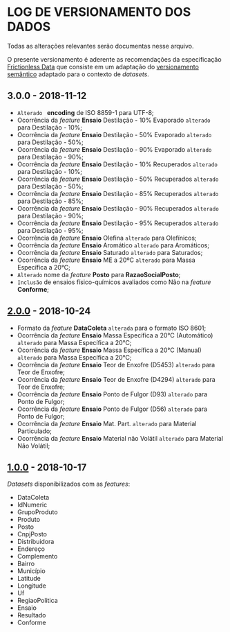 # LOG DE VERSIONAMENTO DOS DADOS

Todas as alterações relevantes serão documentas nesse arquivo.

O presente versionamento é aderente as recomendações da especificação [Frictionless Data](https://frictionlessdata.io/specs/patterns/#data-package-version) que consiste em um adaptação do [versionamento semântico](http://semver.org/) adaptado para o contexto de *datasets*.

## 3.0.0 - 2018-11-12

- `Alterado ` **encoding** de ISO 8859-1 para UTF-8;
- Ocorrência da *feature* **Ensaio** Destilação - 10% Evaporado `alterado` para Destilação - 10%;
- Ocorrência da *feature* **Ensaio** Destilação - 50% Evaporado `alterado` para Destilação - 50%;
- Ocorrência da *feature* **Ensaio** Destilação - 90% Evaporado `alterado` para Destilação - 90%;
- Ocorrência da *feature* **Ensaio** Destilação - 10% Recuperados `alterado` para Destilação - 10%;
- Ocorrência da *feature* **Ensaio** Destilação - 50% Recuperados `alterado` para Destilação - 50%;
- Ocorrência da *feature* **Ensaio** Destilação - 85% Recuperados `alterado` para Destilação - 85%;
- Ocorrência da *feature* **Ensaio** Destilação - 90% Recuperados `alterado` para Destilação - 90%;
- Ocorrência da *feature* **Ensaio** Destilação - 95% Recuperados `alterado` para Destilação - 95%;
- Ocorrência da *feature* **Ensaio** Olefina `alterado` para Olefínicos;
- Ocorrência da *feature* **Ensaio** Aromático `alterado` para Aromáticos;
- Ocorrência da *feature* **Ensaio** Saturado `alterado` para Saturados;
- Ocorrência da *feature* **Ensaio** ME a 20ºC `alterado` para Massa Específica a 20°C;
- `Alterado` nome da *feature* **Posto** para **RazaoSocialPosto**;
- `Inclusão` de ensaios físico-químicos avaliados como Não na *feature* **Conforme**;

## [2.0.0](https://github.com/anp-qualidade/dados-abertos-pmqc/tree/master/data/2.0.0) - 2018-10-24

- Formato da *feature* **DataColeta** `alterada` para o formato ISO 8601;
- Ocorrência da *feature* **Ensaio** Massa Específica a 20°C (Automático) `alterado` para Massa Específica a 20°C;
- Ocorrência da *feature* **Ensaio** Massa Específica a 20°C (Manual) `alterado` para Massa Específica a 20°C;
- Ocorrência da *feature* **Ensaio** Teor de Enxofre (D5453) `alterado` para Teor de Enxofre;
- Ocorrência da *feature* **Ensaio** Teor de Enxofre (D4294) `alterado` para Teor de Enxofre;
- Ocorrência da *feature* **Ensaio** Ponto de Fulgor (D93) `alterado` para Ponto de Fulgor;
- Ocorrência da *feature* **Ensaio** Ponto de Fulgor (D56) `alterado` para Ponto de Fulgor;
- Ocorrência da *feature* **Ensaio** Mat. Part. `alterado` para Material Particulado;
- Ocorrência da *feature* **Ensaio** Material não Volátil `alterado` para Material Não Volátil;

## [1.0.0](https://github.com/anp-qualidade/dados-abertos-pmqc/tree/master/data/1.0.0) - 2018-10-17

*Datasets* disponibilizados com as *features*: 

- DataColeta
- IdNumeric
- GrupoProduto
- Produto
- Posto
- CnpjPosto
- Distribuidora
- Endereço
- Complemento
- Bairro
- Município
- Latitude
- Longitude
- Uf
- RegiaoPolitica
- Ensaio
- Resultado
- Conforme

